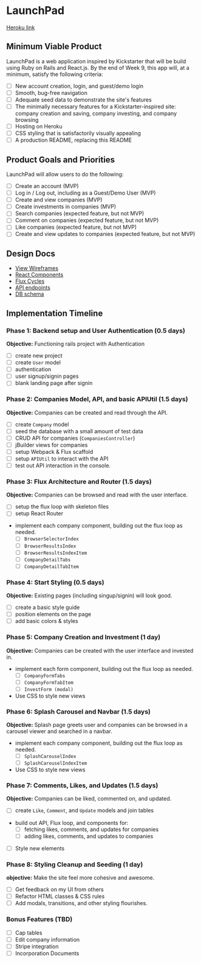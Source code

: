# LaunchPad

[Heroku link][heroku]

[heroku]: http://www.herokuapp.com

## Minimum Viable Product

LaunchPad is a web application inspired by Kickstarter that will be build using Ruby on Rails and React.js.  By the end of Week 9, this app will, at a minimum, satisfy the following criteria:

- [ ] New account creation, login, and guest/demo login
- [ ] Smooth, bug-free navigation
- [ ] Adequate seed data to demonstrate the site's features
- [ ] The minimally necessary features for a Kickstarter-inspired site: company creation and saving, company investing, and company browsing
- [ ] Hosting on Heroku
- [ ] CSS styling that is satisfactorily visually appealing
- [ ] A production README, replacing this README

## Product Goals and Priorities

LaunchPad will allow users to do the following:

<!-- This is a Markdown checklist. Use it to keep track of your
progress. Put an x between the brackets for a checkmark: [x] -->

- [ ] Create an account (MVP)
- [ ] Log in / Log out, including as a Guest/Demo User (MVP)
- [ ] Create and view companies (MVP)
- [ ] Create investments in companies (MVP)
- [ ] Search companies (expected feature, but not MVP)
- [ ] Comment on companies (expected feature, but not MVP)
- [ ] Like companies (expected feature, but not MVP)
- [ ] Create and view updates to companies (expected feature, but not MVP)

## Design Docs
* [View Wireframes][views]
* [React Components][components]
* [Flux Cycles][flux-cycles]
* [API endpoints][api-endpoints]
* [DB schema][schema]

[views]: ./docs/views.md
[components]: ./docs/components.md
[flux-cycles]: ./docs/flux-cycles.md
[api-endpoints]: ./docs/api-endpoints.md
[schema]: ./docs/schema.md

## Implementation Timeline

### Phase 1: Backend setup and User Authentication (0.5 days)

**Objective:** Functioning rails project with Authentication

- [ ] create new project
- [ ] create `User` model
- [ ] authentication
- [ ] user signup/signin pages
- [ ] blank landing page after signin

### Phase 2: Companies Model, API, and basic APIUtil (1.5 days)

**Objective:** Companies can be created and read through
the API.

- [ ] create `Company` model
- [ ] seed the database with a small amount of test data
- [ ] CRUD API for companies (`CompaniesController`)
- [ ] jBuilder views for companies
- [ ] setup Webpack & Flux scaffold
- [ ] setup `APIUtil` to interact with the API
- [ ] test out API interaction in the console.

### Phase 3: Flux Architecture and Router (1.5 days)

**Objective:** Companies can be browsed and read with the user interface.

- [ ] setup the flux loop with skeleton files
- [ ] setup React Router
- implement each company component, building out the flux loop as needed.
  - [ ] `BrowserSelectorIndex`
  - [ ] `BrowserResultsIndex`
  - [ ] `BrowserResultsIndexItem`
  - [ ] `CompanyDetailTabs`
  - [ ] `CompanyDetailTabItem`

### Phase 4: Start Styling (0.5 days)

**Objective:** Existing pages (including singup/signin) will look good.

- [ ] create a basic style guide
- [ ] position elements on the page
- [ ] add basic colors & styles

### Phase 5: Company Creation and Investment (1 day)

**Objective:** Companies can be created with the user interface and invested in.

- implement each form component, building out the flux loop as needed.
  - [ ] `CompanyFormTabs`
  - [ ] `CompanyFormTabItem`
  - [ ] `InvestForm (modal)`
- Use CSS to style new views

### Phase 6: Splash Carousel and Navbar (1.5 days)

**Objective:** Splash page greets user and companies can be browsed in a carousel viewer and searched in a navbar.

- implement each company component, building out the flux loop as needed.
  - [ ] `SplashCarouselIndex`
  - [ ] `SplashCarouselIndexItem`
- Use CSS to style new views

### Phase 7: Comments, Likes, and Updates (1.5 days)

**Objective:** Companies can be liked, commented on, and updated.

- [ ] create `Like`, `Comment`, and `Update` models and join tables
- build out API, Flux loop, and components for:
  - [ ] fetching likes, comments, and updates for companies
  - [ ] adding likes, comments, and updates to companies
- [ ] Style new elements

### Phase 8: Styling Cleanup and Seeding (1 day)

**objective:** Make the site feel more cohesive and awesome.

- [ ] Get feedback on my UI from others
- [ ] Refactor HTML classes & CSS rules
- [ ] Add modals, transitions, and other styling flourishes.

### Bonus Features (TBD)
- [ ] Cap tables
- [ ] Edit company information
- [ ] Stripe integration
- [ ] Incorporation Documents
